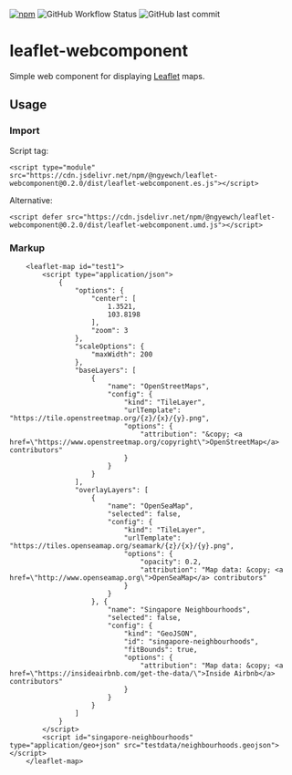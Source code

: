[![npm](https://img.shields.io/npm/v/@ngyewch/leaflet-webcomponent)](https://www.npmjs.com/package/@ngyewch/leaflet-webcomponent)
![GitHub Workflow Status](https://img.shields.io/github/actions/workflow/status/ngyewch/leaflet-webcomponent/CI.yml)
![GitHub last commit](https://img.shields.io/github/last-commit/ngyewch/leaflet-webcomponent)

# leaflet-webcomponent

Simple web component for displaying [Leaflet](https://leafletjs.com/) maps.

## Usage

### Import

Script tag:
```
<script type="module" src="https://cdn.jsdelivr.net/npm/@ngyewch/leaflet-webcomponent@0.2.0/dist/leaflet-webcomponent.es.js"></script>
```

Alternative:
```
<script defer src="https://cdn.jsdelivr.net/npm/@ngyewch/leaflet-webcomponent@0.2.0/dist/leaflet-webcomponent.umd.js"></script>
```

### Markup

```
    <leaflet-map id="test1">
        <script type="application/json">
            {
                "options": {
                    "center": [
                        1.3521,
                        103.8198
                    ],
                    "zoom": 3
                },
                "scaleOptions": {
                    "maxWidth": 200
                },
                "baseLayers": [
                    {
                        "name": "OpenStreetMaps",
                        "config": {
                            "kind": "TileLayer",
                            "urlTemplate": "https://tile.openstreetmap.org/{z}/{x}/{y}.png",
                            "options": {
                                "attribution": "&copy; <a href=\"https://www.openstreetmap.org/copyright\">OpenStreetMap</a> contributors"
                            }
                        }
                    }
                ],
                "overlayLayers": [
                    {
                        "name": "OpenSeaMap",
                        "selected": false,
                        "config": {
                            "kind": "TileLayer",
                            "urlTemplate": "https://tiles.openseamap.org/seamark/{z}/{x}/{y}.png",
                            "options": {
                                "opacity": 0.2,
                                "attribution": "Map data: &copy; <a href=\"http://www.openseamap.org\">OpenSeaMap</a> contributors"
                            }
                        }
                    }, {
                        "name": "Singapore Neighbourhoods",
                        "selected": false,
                        "config": {
                            "kind": "GeoJSON",
                            "id": "singapore-neighbourhoods",
                            "fitBounds": true,
                            "options": {
                                "attribution": "Map data: &copy; <a href=\"https://insideairbnb.com/get-the-data/\">Inside Airbnb</a> contributors"
                            }
                        }
                    }
                ]
            }
        </script>
        <script id="singapore-neighbourhoods" type="application/geo+json" src="testdata/neighbourhoods.geojson"></script>
    </leaflet-map>
```